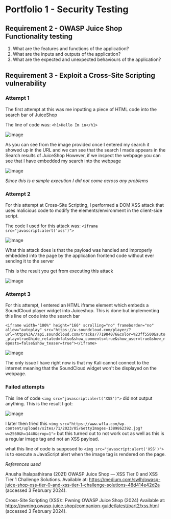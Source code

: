 # Portfolio 1 - Security Testing

## Requirement 2 - OWASP Juice Shop Functionality testing

1. What are the features and functions of the application?
2. What are the inputs and outputs of the application?
3. What are the expected and unexpected behaviours of the application?

## Requirement 3 - Exploit a Cross-Site Scripting vulnerability

### Attempt 1
The first attempt at this was me inputting a piece of HTML code into the search bar of JuiceShop

The line of code was:
```<h1>Hello Im in</h1>```

![image](https://github.com/EthanKB1/Security-Testing/assets/157480256/58708b3b-905a-44f7-9b38-0c64c6306bf2)

As you can see from the image provided once I entered my search it showed up in the URL and we can see that the search I made appears in the Search results of JuiceShop
However, if we inspect the webpage you can see that I have embedded my search into the webpage

![image](https://github.com/EthanKB1/Security-Testing/assets/157480256/fbcc66b1-0473-490b-a191-5b3f038a8966)

_Since this is a simple execution I did not come across any problems_

### Attempt 2

For this attempt at Cross-Site Scripting, I performed a DOM XSS attack that uses malicious code to modify the elements/environment in the client-side script.

The code I used for this attack was:
```<iframe src="javascript:alert('xss')">```

![image](https://github.com/EthanKB1/Security-Testing/assets/157480256/07628db3-e565-492b-a617-ed539cf969d4)

What this attack does is that the payload was handled and improperly embedded into the page by the application frontend code without ever sending it to the server

This is the result you get from executing this attack

![image](https://github.com/EthanKB1/Security-Testing/assets/157480256/37dc8606-2a99-48c1-b49e-ed26cf68029e)

### Attempt 3

For this attempt, I entered an HTML iframe element which embeds a SoundCloud player widget into Juiceshop. This is done but implementing this line of code into the search bar

```<iframe width="100%" height="166" scrolling="no" frameborder="no" allow="autoplay" src="https://w.soundcloud.com/player/?url=https%3A//api.soundcloud.com/tracks/771984076&color=%23ff5500&auto_play=true&hide_related=false&show_comments=true&show_user=true&show_reposts=false&show_teaser=true"></iframe>```

![image](https://github.com/EthanKB1/Security-Testing/assets/157480256/13f8f78a-b87f-4fe4-a9ff-a97735d20161)

The only issue I have right now is that my Kali cannot connect to the internet meaning that the SoundCloud widget won't be displayed on the webpage.


### Failed attempts

This line of code ```<img src="javascript:alert('XSS')">``` did not output anything. This is the result I got:

![image](https://github.com/EthanKB1/Security-Testing/assets/157480256/64b29098-acc6-455d-8e76-a5c097f2341e)

I later then tried this ```<img src="https://www.wfla.com/wp-content/uploads/sites/71/2023/05/GettyImages-1389862392.jpg?w=2560&h=1440&crop=1">``` but this turned out to not work out as well as this is a regular image tag and not an XSS payload.

what this line of code is supposed to ```<img src="javascript:alert('XSS')">``` is to execute a JavaScript alert when the image tag is rendered on the page.

_References used_

Anusha Ihalapathirana (2021) OWASP Juice Shop — XSS Tier 0 and XSS Tier 1 Challenge Solutions. Available at: https://medium.com/swlh/owasp-juice-shop-xss-tier-0-and-xss-tier-1-challenge-solutions-48d414e42d2a (accessed 3 February 2024).

Cross-Site Scripting (XSS):: Pwning OWASP Juice Shop (2024) Available at: https://pwning.owasp-juice.shop/companion-guide/latest/part2/xss.html (accessed 3 February 2024).




‌


